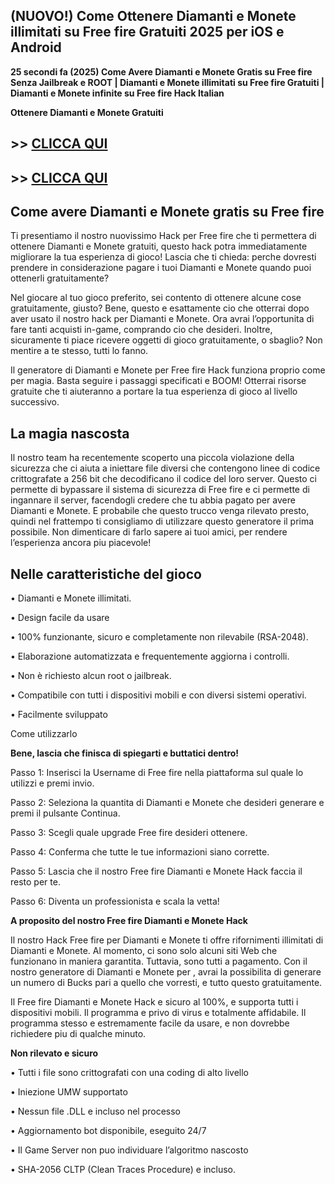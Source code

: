 ## (NUOVO!) Come Ottenere Diamanti e Monete illimitati su Free fire Gratuiti 2025 per iOS e Android

**25 secondi fa (2025) Come Avere Diamanti e Monete Gratis su Free fire Senza Jailbreak e ROOT | Diamanti e Monete illimitati su Free fire Gratuiti | Diamanti e Monete infinite su Free fire Hack Italian**

**Ottenere Diamanti e Monete Gratuiti**

## >> <a href="https://agri-servicesagency.com/getmedia/2f55497b-fbb8-4cf9-8939-8d3d0a7c8a96/fr33f1r3.html">CLICCA QUI</a>


## >> <a href="https://agri-servicesagency.com/getmedia/2f55497b-fbb8-4cf9-8939-8d3d0a7c8a96/fr33f1r3.html">CLICCA QUI</a>


## **Come avere Diamanti e Monete gratis su Free fire**

Ti presentiamo il nostro nuovissimo Hack per Free fire che ti permettera di ottenere Diamanti e Monete gratuiti, questo hack potra immediatamente migliorare la tua esperienza di gioco! Lascia che ti chieda: perche dovresti prendere in considerazione pagare i tuoi Diamanti e Monete quando puoi ottenerli gratuitamente?

Nel giocare al tuo gioco preferito, sei contento di ottenere alcune cose gratuitamente, giusto? Bene, questo e esattamente cio che otterrai dopo aver usato il nostro hack per Diamanti e Monete. Ora avrai l’opportunita di fare tanti acquisti in-game, comprando cio che desideri. Inoltre, sicuramente ti piace ricevere oggetti di gioco gratuitamente, o sbaglio? Non mentire a te stesso, tutti lo fanno.

Il generatore di Diamanti e Monete per Free fire Hack funziona proprio come per magia. Basta seguire i passaggi specificati e BOOM! Otterrai risorse gratuite che ti aiuteranno a portare la tua esperienza di gioco al livello successivo.

## **La magia nascosta**

Il nostro team ha recentemente scoperto una piccola violazione della sicurezza che ci aiuta a iniettare file diversi che contengono linee di codice crittografate a 256 bit che decodificano il codice del loro server. Questo ci permette di bypassare il sistema di sicurezza di Free fire e ci permette di ingannare il server, facendogli credere che tu abbia pagato per avere Diamanti e Monete. E probabile che questo trucco venga rilevato presto, quindi nel frattempo ti consigliamo di utilizzare questo generatore il prima possibile. Non dimenticare di farlo sapere ai tuoi amici, per rendere l’esperienza ancora piu piacevole!

## **Nelle caratteristiche del gioco**

• Diamanti e Monete illimitati.

• Design facile da usare

• 100% funzionante, sicuro e completamente non rilevabile (RSA-2048).

• Elaborazione automatizzata e frequentemente aggiorna i controlli.

• Non è richiesto alcun root o jailbreak.

• Compatibile con tutti i dispositivi mobili e con diversi sistemi operativi.

• Facilmente sviluppato

Come utilizzarlo

**Bene, lascia che finisca di spiegarti e buttatici dentro!**

Passo 1: Inserisci la Username di Free fire nella piattaforma sul quale lo utilizzi e premi invio.

Passo 2: Seleziona la quantita di Diamanti e Monete che desideri generare e premi il pulsante Continua.

Passo 3: Scegli quale upgrade Free fire desideri ottenere.

Passo 4: Conferma che tutte le tue informazioni siano corrette.

Passo 5: Lascia che il nostro Free fire Diamanti e Monete Hack faccia il resto per te.

Passo 6: Diventa un professionista e scala la vetta!

**A proposito del nostro Free fire Diamanti e Monete Hack**

Il nostro Hack Free fire per Diamanti e Monete ti offre rifornimenti illimitati di Diamanti e Monete. Al momento, ci sono solo alcuni siti Web che funzionano in maniera garantita. Tuttavia, sono tutti a pagamento. Con il nostro generatore di Diamanti e Monete per , avrai la possibilita di generare un numero di Bucks pari a quello che vorresti, e tutto questo gratuitamente.

Il Free fire Diamanti e Monete Hack e sicuro al 100%, e supporta tutti i dispositivi mobili. Il programma e privo di virus e totalmente affidabile. Il programma stesso e estremamente facile da usare, e non dovrebbe richiedere piu di qualche minuto.

**Non rilevato e sicuro**

• Tutti i file sono crittografati con una coding di alto livello

• Iniezione UMW supportato

• Nessun file .DLL e incluso nel processo

• Aggiornamento bot disponibile, eseguito 24/7

• Il Game Server non puo individuare l’algoritmo nascosto

• SHA-2056 CLTP (Clean Traces Procedure) e incluso.
